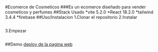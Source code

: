 #Ecomerce de Cosmeticos
###Es un ecomerce diseñado para vender cosmeticos y perfumes
##Stack Usado
*vite 5.2.0
*React 18.2.0
*tailwind 3.4.4
*firebase
##Uso/Instalacion
1.Clonar el repositorio
2.Instalar
```npm install
```
3.Empezar 
```npm run dev
```
##Demo
[deploy de la pagina web](https://proyectofin.netlify.app/)

